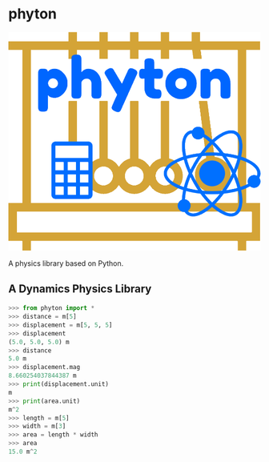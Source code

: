 # phyton
<p align="center">
  <img src="phyton.png" width="720" alt="phyton">
</p>
A physics library based on Python.


## A Dynamics Physics Library
```python
>>> from phyton import *
>>> distance = m[5]
>>> displacement = m[5, 5, 5]
>>> displacement
(5.0, 5.0, 5.0) m
>>> distance
5.0 m
>>> displacement.mag
8.660254037844387 m
>>> print(displacement.unit)
m
>>> print(area.unit)
m^2
>>> length = m[5]
>>> width = m[3]
>>> area = length * width
>>> area
15.0 m^2
```

